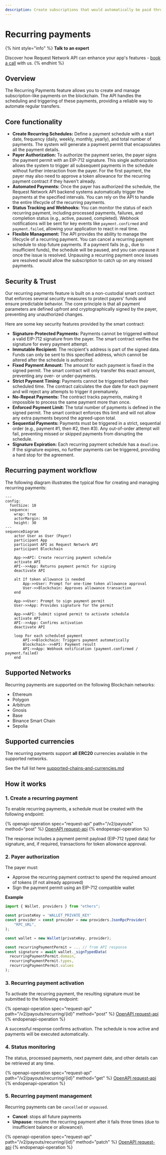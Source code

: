 ```yaml
---
description: Create subscriptions that would automatically be paid throughout a timeframe.
---
```


# Recurring payments

{% hint style="info" %}
**Talk to an expert**

Discover how Request Network API can enhance your app's features - [book a call](https://calendly.com/mariana-rn/request-network-demo-docs) with us.
{% endhint %}

## Overview

The Recurring Payments feature allows you to create and manage subscription-like payments on the blockchain. The API handles the scheduling and triggering of these payments, providing a reliable way to automate regular transfers.

## Core functionality

* **Create Recurring Schedules:** Define a payment schedule with a start date, frequency (daily, weekly, monthly, yearly), and total number of payments. The system will generate a payment permit that encapsulates all the payment details.
* **Payer Authorization:** To authorize the payment series, the payer signs the payment permit with an EIP-712 signature. This single authorization allows the system to trigger all subsequent payments in the schedule without further interaction from the payer. For the first payment, the payer may also need to approve a token allowance for the recurring payment contract if they haven't already.
* **Automated Payments:** Once the payer has authorized the schedule, the Request Network API backend systems automatically trigger the payments at the specified intervals. You can rely on the API to handle the entire lifecycle of the recurring payments.
* **Status Tracking and Webhooks:** You can monitor the status of each recurring payment, including processed payments, failures, and completion status (e.g., active, paused, completed). Webhook notifications will be sent for key events like `payment.confirmed` and `payment.failed`, allowing your application to react in real time.
* **Flexible Management:** The API provides the ability to manage the lifecycle of a recurring payment. You can cancel a recurring payment schedule to stop future payments. If a payment fails (e.g., due to insufficient funds), the schedule will be paused, and you can unpause it once the issue is resolved. Unpausing a recurring payment once issues are resolved would allow the subscription to catch up on any missed payments.

## Security & Trust

Our recurring payments feature is built on a non-custodial smart contract that enforces several security measures to protect payers' funds and ensure predictable behavior. The core principle is that all payment parameters are defined upfront and cryptographically signed by the payer, preventing any unauthorized changes.

Here are some key security features provided by the smart contract:



* **Signature-Protected Payments:** Payments cannot be triggered without a valid EIP-712 signature from the payer. The smart contract verifies the signature for every payment attempt.
* **Immutable Recipient:** The recipient's address is part of the signed data. Funds can only be sent to this specified address, which cannot be altered after the schedule is authorized.
* **Fixed Payment Amount:** The amount for each payment is fixed in the signed permit. The smart contract will only transfer this exact amount, preventing any over- or under-payments.
* **Strict Payment Timing:** Payments cannot be triggered before their scheduled time. The contract calculates the due date for each payment and will reject any attempts to trigger it prematurely.
* **No-Repeat Payments:** The contract tracks payments, making it impossible to process the same payment more than once.
* **Enforced Payment Limit:** The total number of payments is defined in the signed permit. The smart contract enforces this limit and will not allow any extra payments beyond the agreed-upon total.
* **Sequential Payments:** Payments must be triggered in a strict, sequential order (e.g., payment #1, then #2, then #3). Any out-of-order attempt will fail, preventing missed or skipped payments from disrupting the schedule.
* **Signature Expiration:** Each recurring payment schedule has a `deadline`. If the signature expires, no further payments can be triggered, providing a hard stop for the agreement.

## Recurring payment workflow

The following diagram illustrates the typical flow for creating and managing recurring payments:

```mermaid
---
config:
  fontSize: 10
  sequence:
    wrap: true
    actorMargin: 50
    height: 30
---
sequenceDiagram
    actor User as User (Payer)
    participant App
    participant API as Request Network API
    participant Blockchain

    App->>API: Create recurring payment schedule
    activate API
    API-->>App: Returns payment permit for signing
    deactivate API

    alt If token allowance is needed
        App->>User: Prompt for one-time token allowance approval
        User->>Blockchain: Approves allowance transaction
    end

    App->>User: Prompt to sign payment permit
    User->>App: Provides signature for the permit

    App->>API: Submit signed permit to activate schedule
    activate API
    API-->>App: Confirms activation
    deactivate API

    loop For each scheduled payment
        API->>Blockchain: Triggers payment automatically
        Blockchain-->>API: Payment result
        API->>App: Webhook notification (payment.confirmed / payment.failed)
    end
```



## Supported Networks

Recurring payments are supported on the following Blockchain networks:

* Ethereum
* Polygon
* Arbitrum
* Gnosis
* Base
* Binance Smart Chain
* Sepolia

## Supported currencies

The recurring payments support **all** **ERC20** currencies available in the supported networks.

See the full list here [supported-chains-and-currencies.md](supported-chains-and-currencies.md "mention")

## How it works

### 1.  Create a recurring payment

To enable recurring payments, a schedule must be created with the following endpoint:

{% openapi-operation spec="request-api" path="/v2/payouts" method="post" %}
[OpenAPI request-api](https://api.request.network/open-api/openapi.json)
{% endopenapi-operation %}

The response includes a payment permit payload (EIP-712 typed data) for signature, and, if required, transactions for token allowance approval.

### 2. Payer authorization

The payer must:

* Approve the recurring payment contract to spend the required amount of tokens (if not already approved)
* Sign the payment permit using an EIP-712 compatible wallet

**Example**

```javascript
import { Wallet, providers } from "ethers";

const privateKey = 'WALLET_PRIVATE_KEY'
const provider = const provider = new providers.JsonRpcProvider(
	"RPC_URL",
);

const wallet = new Wallet(privateKey, provider);

const recurringPaymentPermit = ... // from API response
const signature = await wallet._signTypedData(
  recurringPaymentPermit.domain,
  recurringPaymentPermit.types,
  recurringPaymentPermit.values
);

```

### 3. Recurring payment activation

To activate the recurring payment, the resulting signature must be submitted to the following endpoint:

{% openapi-operation spec="request-api" path="/v2/payouts/recurring/{id}" method="post" %}
[OpenAPI request-api](https://api.request.network/open-api/openapi.json)
{% endopenapi-operation %}

A successful response confirms activation. The schedule is now active and payments will be executed automatically.

### 4. Status monitoring

The status, processed payments, next payment date, and other details can be retrieved at any time.

{% openapi-operation spec="request-api" path="/v2/payouts/recurring/{id}" method="get" %}
[OpenAPI request-api](https://api.request.network/open-api/openapi.json)
{% endopenapi-operation %}

### 5. Recurring payment management

Recurring payments can be `cancelled` or `unpaused`.

* **Cancel**: stops all future payments
* **Unpause**: resume the recurring payment after it fails three times (due to insufficient balance or allowance)\


{% openapi-operation spec="request-api" path="/v2/payouts/recurring/{id}" method="patch" %}
[OpenAPI request-api](https://api.request.network/open-api/openapi.json)
{% endopenapi-operation %}
